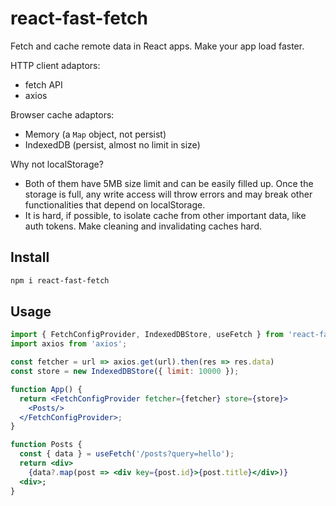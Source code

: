 # react-fast-fetch

Fetch and cache remote data in React apps. Make your app load faster.

HTTP client adaptors:

- fetch API
- axios

Browser cache adaptors:

- Memory (a `Map` object, not persist)
- IndexedDB (persist, almost no limit in size)

Why not localStorage?

- Both of them have 5MB size limit and can be easily filled up. Once the storage is full, any write access will throw errors and may break other functionalities that depend on localStorage.
- It is hard, if possible, to isolate cache from other important data, like auth tokens. Make cleaning and invalidating caches hard.

## Install

```bash
npm i react-fast-fetch
```

## Usage

```jsx
import { FetchConfigProvider, IndexedDBStore, useFetch } from 'react-fast-fetch';
import axios from 'axios';

const fetcher = url => axios.get(url).then(res => res.data)
const store = new IndexedDBStore({ limit: 10000 });

function App() {
  return <FetchConfigProvider fetcher={fetcher} store={store}>
    <Posts/>
  </FetchConfigProvider>;
}

function Posts {
  const { data } = useFetch('/posts?query=hello');
  return <div>
    {data?.map(post => <div key={post.id}>{post.title}</div>)}
  <div>;
}
```
